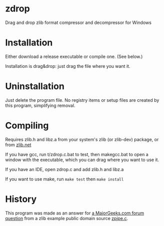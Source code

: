 # zdrop
Drag and drop zlib format compressor and decompressor for Windows

# Installation
Either download a release executable or compile one. (See below.)

Installation is drag&drop: just drag the file where you want it.

# Uninstallation
Just delete the program file. No registry items or setup files are created by this program, simplifying removal.

# Compiling
Requires zlib.h and libz.a from your system's zlib (or zlib-dev) package, or from [zlib.net](//zlib.net)

If you have gcc, run t/zdrop.c.bat to test, then makegcc.bat to open a window with the executable, which you can drag where you want to use it.

If you have an IDE, open zdrop.c and add zlib.h and libz.a

If you want to use make, run ```make test``` then ```make install```

# History
This program was made as an answer for [a MajorGeeks.com forum question](//forums.majorgeeks.com/index.php?threads/zlib-uncompression-for-an-idiot.223640/)
from a zlib example public domain source [zpipe.c](//zlib.net/zpipe.c).
